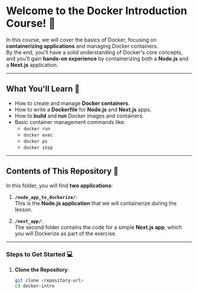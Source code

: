 # **Welcome to the Docker Introduction Course!** 🚢

In this course, we will cover the basics of Docker, focusing on **containerizing applications** and managing Docker containers.  
By the end, you'll have a solid understanding of Docker's core concepts, and you'll gain **hands-on experience** by containerizing both a **Node.js** and a **Next.js** application.

---

## **What You'll Learn** 📘

- How to create and manage **Docker containers**.
- How to write a **Dockerfile** for **Node.js** and **Next.js** apps.
- How to **build** and **run** Docker images and containers.
- Basic container management commands like:
  - `docker run`
  - `docker exec`
  - `docker ps`
  - `docker stop`

---

## **Contents of This Repository** 📂

In this folder, you will find **two applications**:

1. **`/node_app_to_dockerize/`**:  
   This is the **Node.js application** that we will containerize during the lesson.
   
2. **`/next_app/`**:  
   The second folder contains the code for a simple **Next.js app**, which you will Dockerize as part of the exercise.

---


### **Steps to Get Started** 💻

1. **Clone the Repository**:
   ```bash
   git clone <repository-url>
   cd docker-intro